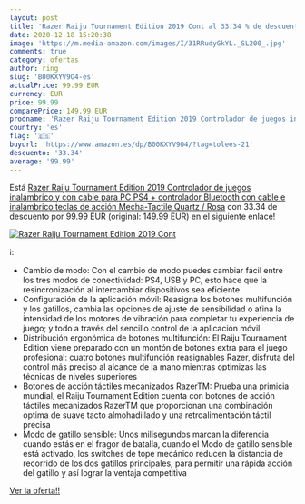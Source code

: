 ```yaml
---
layout: post
title: 'Razer Raiju Tournament Edition 2019 Cont al 33.34 % de descuento'
date: 2020-12-18 15:20:38
image: 'https://m.media-amazon.com/images/I/31RRudyGkYL._SL200_.jpg'
comments: true
category: ofertas
author: ring
slug: 'B00KXYV9O4-es'
actualPrice: 99.99 EUR
currency: EUR
price: 99.99
comparePrice: 149.99 EUR
prodname: 'Razer Raiju Tournament Edition 2019 Controlador de juegos inalámbrico y con cable para PC PS4 + controlador Bluetooth con cable e inalámbrico  teclas de acción Mecha-Tactile  Quartz / Rosa'
country: 'es'
flag: '🇪🇸'
buyurl: 'https://www.amazon.es/dp/B00KXYV9O4/?tag=tolees-21'
descuento: '33.34'
average: '99.99'
---
```


Está [Razer Raiju Tournament Edition 2019 Controlador de juegos inalámbrico y con cable para PC PS4 + controlador Bluetooth con cable e inalámbrico  teclas de acción Mecha-Tactile  Quartz / Rosa](https://www.amazon.es/dp/B00KXYV9O4/?tag=tolees-21) con 33.34 de descuento por 99.99 EUR (original: 149.99 EUR) en el siguiente enlace!

[![Razer Raiju Tournament Edition 2019 Cont](https://m.media-amazon.com/images/I/31RRudyGkYL._SL200_.jpg)](https://www.amazon.es/dp/B00KXYV9O4/?tag=tolees-21)

ℹ️:

- Cambio de modo: Con el cambio de modo puedes cambiar fácil entre los tres modos de conectividad: PS4, USB y PC, esto hace que la resincronización al intercambiar dispositivos sea eficiente
- Configuración de la aplicación móvil: Reasigna los botones multifunción y los gatillos, cambia las opciones de ajuste de sensibilidad o afina la intensidad de los motores de vibración para completar tu experiencia de juego; y todo a través del sencillo control de la aplicación móvil
- Distribución ergonómica de botones multifunción: El Raiju Tournament Edition viene preparado con un montón de botones extra para el juego profesional: cuatro botones multifunción reasignables Razer, disfruta del control más preciso al alcance de la mano mientras optimizas las técnicas de niveles superiores
- Botones de acción táctiles mecanizados RazerTM: Prueba una primicia mundial, el Raiju Tournament Edition cuenta con botones de acción táctiles mecanizados RazerTM que proporcionan una combinación optima de suave tacto almohadillado y una retroalimentación táctil precisa
- Modo de gatillo sensible: Unos milisegundos marcan la diferencia cuando estás en el fragor de batalla, cuando el Modo de gatillo sensible está activado, los switches de tope mecánico reducen la distancia de recorrido de los dos gatillos principales, para permitir una rápida acción del gatillo y así lograr la ventaja competitiva

[Ver la oferta!!](https://www.amazon.es/dp/B00KXYV9O4/?tag=tolees-21)
